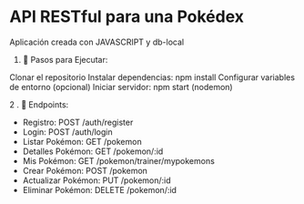 # API RESTful para una Pokédex

Aplicación creada con JAVASCRIPT y db-local

1. 📝 Pasos para Ejecutar:

Clonar el repositorio
Instalar dependencias: npm install
Configurar variables de entorno (opcional)
Iniciar servidor: npm start (nodemon)

2 . 🚀 Endpoints: 

- Registro: POST /auth/register
- Login: POST /auth/login
- Listar Pokémon: GET /pokemon
- Detalles Pokémon: GET /pokemon/:id
- Mis Pokémon: GET /pokemon/trainer/mypokemons
- Crear Pokémon: POST /pokemon
- Actualizar Pokémon: PUT /pokemon/:id
- Eliminar Pokémon: DELETE /pokemon/:id

